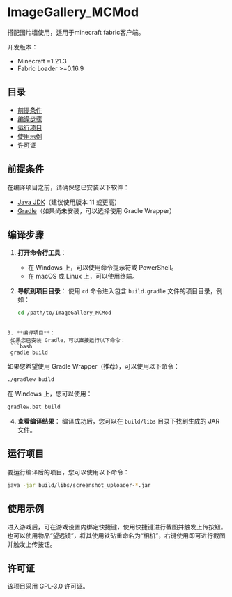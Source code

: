 # ImageGallery_MCMod

搭配图片墙使用，适用于minecraft fabric客户端。

开发版本：
- Minecraft =1.21.3
- Fabric Loader >=0.16.9


## 目录

- [前提条件](#前提条件)
- [编译步骤](#编译步骤)
- [运行项目](#运行项目)
- [使用示例](#使用示例)
- [许可证](#许可证)

## 前提条件

在编译项目之前，请确保您已安装以下软件：

- [Java JDK](https://www.oracle.com/java/technologies/javase-jdk11-downloads.html)（建议使用版本 11 或更高）
- [Gradle](https://gradle.org/install/)（如果尚未安装，可以选择使用 Gradle Wrapper）

## 编译步骤

1. **打开命令行工具**：
   - 在 Windows 上，可以使用命令提示符或 PowerShell。
   - 在 macOS 或 Linux 上，可以使用终端。

2. **导航到项目目录**：
   使用 `cd` 命令进入包含 `build.gradle` 文件的项目目录，例如：
   ```bash
   cd /path/to/ImageGallery_MCMod
  ```

3. **编译项目**：
   如果您已安装 Gradle，可以直接运行以下命令：
   ```bash
   gradle build
   ```
   如果您希望使用 Gradle Wrapper（推荐），可以使用以下命令：
   ```bash
   ./gradlew build
   ```
   在 Windows 上，您可以使用：
   ```bash
   gradlew.bat build
   ```

4. **查看编译结果**：
   编译成功后，您可以在 `build/libs` 目录下找到生成的 JAR 文件。

## 运行项目

要运行编译后的项目，您可以使用以下命令：
```bash
java -jar build/libs/screenshot_uploader-*.jar
```

## 使用示例

进入游戏后，可在游戏设置内绑定快捷键，使用快捷键进行截图并触发上传按钮。
也可以使用物品“望远镜”，将其使用铁砧重命名为“相机”，右键使用即可进行截图并触发上传按钮。

## 许可证

该项目采用 GPL-3.0 许可证。
